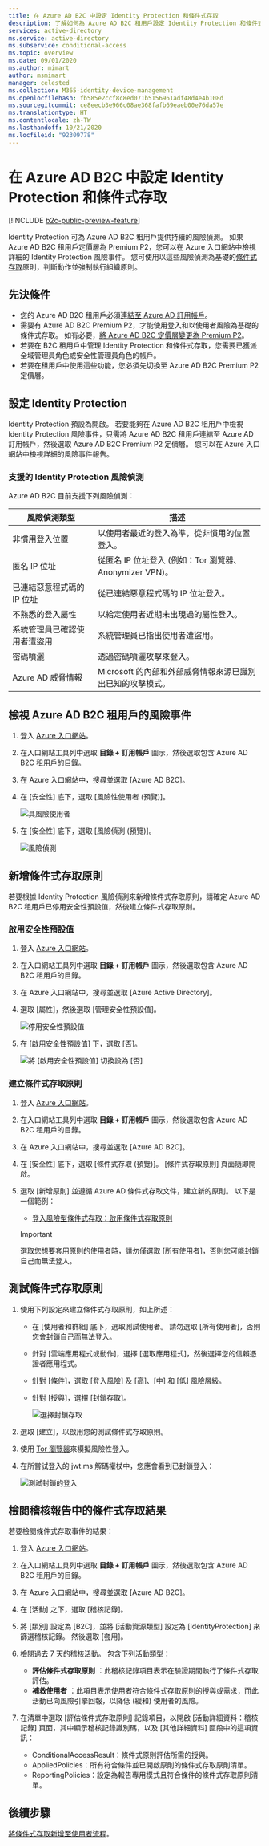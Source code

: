 ```yaml
---
title: 在 Azure AD B2C 中設定 Identity Protection 和條件式存取
description: 了解如何為 Azure AD B2C 租用戶設定 Identity Protection 和條件式存取，以檢視風險性登入和其他風險性事件，並根據風險偵測來建立原則。
services: active-directory
ms.service: active-directory
ms.subservice: conditional-access
ms.topic: overview
ms.date: 09/01/2020
ms.author: mimart
author: msmimart
manager: celested
ms.collection: M365-identity-device-management
ms.openlocfilehash: fb585e2ccf8c8ed071b5156961adf48d4e4b108d
ms.sourcegitcommit: ce8eecb3e966c08ae368fafb69eaeb00e76da57e
ms.translationtype: HT
ms.contentlocale: zh-TW
ms.lasthandoff: 10/21/2020
ms.locfileid: "92309778"
---
```

# <a name="set-up-identity-protection-and-conditional-access-in-azure-ad-b2c"></a>在 Azure AD B2C 中設定 Identity Protection 和條件式存取

[!INCLUDE [b2c-public-preview-feature](../../includes/active-directory-b2c-public-preview.md)]

Identity Protection 可為 Azure AD B2C 租用戶提供持續的風險偵測。 如果 Azure AD B2C 租用戶定價層為 Premium P2，您可以在 Azure 入口網站中檢視詳細的 Identity Protection 風險事件。 您可使用以這些風險偵測為基礎的[條件式存取](../active-directory/conditional-access/overview.md)原則，判斷動作並強制執行組織原則。

## <a name="prerequisites"></a>先決條件

- 您的 Azure AD B2C 租用戶必須[連結至 Azure AD 訂用帳戶](billing.md#link-an-azure-ad-b2c-tenant-to-a-subscription)。
- 需要有 Azure AD B2C Premium P2，才能使用登入和以使用者風險為基礎的條件式存取。 如有必要，[將 Azure AD B2C 定價層變更為 Premium P2](https://aka.ms/exid-pricing-tier)。 
- 若要在 B2C 租用戶中管理 Identity Protection 和條件式存取，您需要已獲派全域管理員角色或安全性管理員角色的帳戶。
- 若要在租用戶中使用這些功能，您必須先切換至 Azure AD B2C Premium P2 定價層。

## <a name="set-up-identity-protection"></a>設定 Identity Protection

Identity Protection 預設為開啟。 若要能夠在 Azure AD B2C 租用戶中檢視 Identity Protection 風險事件，只需將 Azure AD B2C 租用戶連結至 Azure AD 訂用帳戶，然後選取 Azure AD B2C Premium P2 定價層。 您可以在 Azure 入口網站中檢視詳細的風險事件報告。

### <a name="supported-identity-protection-risk-detections"></a>支援的 Identity Protection 風險偵測

Azure AD B2C 目前支援下列風險偵測：  

|風險偵測類型  |描述  |
|---------|---------|
| 非慣用登入位置     | 以使用者最近的登入為準，從非慣用的位置登入。        |
|匿名 IP 位址     | 從匿名 IP 位址登入 (例如：Tor 瀏覽器、Anonymizer VPN)。        |
|已連結惡意程式碼的 IP 位址     | 從已連結惡意程式碼的 IP 位址登入。         |
|不熟悉的登入屬性     | 以給定使用者近期未出現過的屬性登入。        |
|系統管理員已確認使用者遭盜用    | 系統管理員已指出使用者遭盜用。             |
|密碼噴灑     | 透過密碼噴灑攻擊來登入。      |
|Azure AD 威脅情報     | Microsoft 的內部和外部威脅情報來源已識別出已知的攻擊模式。        |

## <a name="view-risk-events-for-your-azure-ad-b2c-tenant"></a>檢視 Azure AD B2C 租用戶的風險事件

1. 登入 [Azure 入口網站](https://portal.azure.com/)。

1. 在入口網站工具列中選取 **目錄 + 訂用帳戶** 圖示，然後選取包含 Azure AD B2C 租用戶的目錄。

1. 在 Azure 入口網站中，搜尋並選取 [Azure AD B2C]。

1. 在 [安全性] 底下，選取 [風險性使用者 (預覽)]。

   ![具風險使用者](media/conditional-access-identity-protection-setup/risky-users.png)

1. 在 [安全性] 底下，選取 [風險偵測 (預覽)]。

   ![風險偵測](media/conditional-access-identity-protection-setup/risk-detections.png)

## <a name="add-a-conditional-access-policy"></a>新增條件式存取原則 

若要根據 Identity Protection 風險偵測來新增條件式存取原則，請確定 Azure AD B2C 租用戶已停用安全性預設值，然後建立條件式存取原則。

### <a name="to-disable-security-defaults"></a>啟用安全性預設值

1. 登入 [Azure 入口網站](https://portal.azure.com/)。

2. 在入口網站工具列中選取 **目錄 + 訂用帳戶** 圖示，然後選取包含 Azure AD B2C 租用戶的目錄。

3. 在 Azure 入口網站中，搜尋並選取 [Azure Active Directory]。

4. 選取 [屬性]，然後選取 [管理安全性預設值]。

   ![停用安全性預設值](media/conditional-access-identity-protection-setup/disable-security-defaults.png)

5. 在 [啟用安全性預設值] 下，選取 [否]。 

   ![將 [啟用安全性預設值] 切換設為 [否]](media/conditional-access-identity-protection-setup/enable-security-defaults-toggle.png)

### <a name="to-create-a-conditional-access-policy"></a>建立條件式存取原則

1. 登入 [Azure 入口網站](https://portal.azure.com/)。

1. 在入口網站工具列中選取 **目錄 + 訂用帳戶** 圖示，然後選取包含 Azure AD B2C 租用戶的目錄。

1. 在 Azure 入口網站中，搜尋並選取 [Azure AD B2C]。

1. 在 [安全性] 底下，選取 [條件式存取 (預覽)]。 [條件式存取原則] 頁面隨即開啟。 

1. 選取 [新增原則] 並遵循 Azure AD 條件式存取文件，建立新的原則。 以下是一個範例：

   - [登入風險型條件式存取：啟用條件式存取原則](../active-directory/conditional-access/howto-conditional-access-policy-risk.md#enable-with-conditional-access-policy)

   > [!IMPORTANT]
   > 選取您想要套用原則的使用者時，請勿僅選取 [所有使用者]，否則您可能封鎖自己而無法登入。

## <a name="test-the-conditional-access-policy"></a>測試條件式存取原則

1. 使用下列設定來建立條件式存取原則，如上所述：
   
   - 在 [使用者和群組] 底下，選取測試使用者。 請勿選取 [所有使用者]，否則您會封鎖自己而無法登入。
   - 針對 [雲端應用程式或動作]，選擇 [選取應用程式]，然後選擇您的信賴憑證者應用程式。
   - 針對 [條件]，選取 [登入風險] 及 [高]、[中] 和 [低] 風險層級。
   - 針對 [授與]，選擇 [封鎖存取]。

      ![選擇封鎖存取](media/conditional-access-identity-protection-setup/test-conditional-access-policy.png)

1. 選取 [建立]，以啟用您的測試條件式存取原則。

1. 使用 [Tor 瀏覽器](https://www.torproject.org/download/)來模擬風險性登入。 

1. 在所嘗試登入的 jwt.ms 解碼權杖中，您應會看到已封鎖登入：

   ![測試封鎖的登入](media/conditional-access-identity-protection-setup/test-blocked-sign-in.png)

## <a name="review-conditional-access-outcomes-in-the-audit-report"></a>檢閱稽核報告中的條件式存取結果

若要檢閱條件式存取事件的結果：

1. 登入 [Azure 入口網站](https://portal.azure.com/)。

2. 在入口網站工具列中選取 **目錄 + 訂用帳戶** 圖示，然後選取包含 Azure AD B2C 租用戶的目錄。

3. 在 Azure 入口網站中，搜尋並選取 [Azure AD B2C]。

4. 在 [活動] 之下，選取 [稽核記錄]。

5. 將 [類別] 設定為 [B2C]，並將 [活動資源類型] 設定為 [IdentityProtection] 來篩選稽核記錄。 然後選取 [套用]。

6. 檢閱過去 7 天的稽核活動。 包含下列活動類型：

   - **評估條件式存取原則** ：此稽核記錄項目表示在驗證期間執行了條件式存取評估。
   - **補救使用者** ：此項目表示使用者符合條件式存取原則的授與或需求，而此活動已向風險引擎回報，以降低 (緩和) 使用者的風險。

7. 在清單中選取 [評估條件式存取原則] 記錄項目，以開啟 [活動詳細資料：稽核記錄] 頁面，其中顯示稽核記錄識別碼，以及 [其他詳細資料] 區段中的這項資訊：

   - ConditionalAccessResult：條件式原則評估所需的授與。
   - AppliedPolicies：所有符合條件並已開啟原則的條件式存取原則清單。
   - ReportingPolicies：設定為報告專用模式且符合條件的條件式存取原則清單。

## <a name="next-steps"></a>後續步驟

[將條件式存取新增至使用者流程](conditional-access-user-flow.md)。
